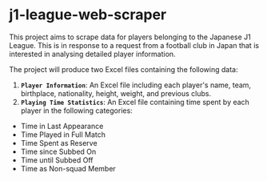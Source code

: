 # j1-league-web-scraper

This project aims to scrape data for players belonging to the Japanese J1 League. This is in response to a request from a football club in Japan that is interested in analysing detailed player information.

The project will produce two Excel files containing the following data:

1. **`Player Information`**: An Excel file including each player's name, team, birthplace, nationality, height, weight, and previous clubs.
2. **`Playing Time Statistics`**: An Excel file containing time spent by each player in the following categories:
 * Time in Last Appearance
 * Time Played in Full Match
 * Time Spent as Reserve
 * Time since Subbed On
 * Time until Subbed Off
 * Time as Non-squad Member
